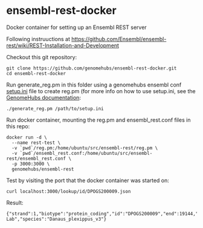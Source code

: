 # ensembl-rest-docker
Docker container for setting up an Ensembl REST server

Following instruuctions at https://github.com/Ensembl/ensembl-rest/wiki/REST-Installation-and-Development

Checkout this git repository:
```
git clone https://github.com/genomehubs/ensembl-rest-docker.git
cd ensembl-rest-docker
```
Run generate_reg.pm in this folder using a genomehubs ensembl conf [setup.ini](https://github.com/genomehubs/template/blob/master/ensembl/conf/setup.ini) file to create reg.pm (for more info on how to use setup.ini, see the [GenomeHubs documentation](https://genomehubs.gitbooks.io/genomehubs/content/quick-start/ensembl-site.html):
```
./generate_reg.pm /path/to/setup.ini
```

Run docker container, mounting the reg.pm and ensembl_rest.conf files in this repo:
```
docker run -d \
  --name rest-test \
  -v `pwd`/reg.pm:/home/ubuntu/src/ensembl-rest/reg.pm \
  -v `pwd`/ensembl_rest.conf:/home/ubuntu/src/ensembl-rest/ensembl_rest.conf \
  -p 3000:3000 \
  genomehubs/ensembl-rest
```

Test by visiting the port that the docker container was started on:
```
curl localhost:3000/lookup/id/DPOGS200009.json
```
Result:
```
{"strand":1,"biotype":"protein_coding","id":"DPOGS200009","end":19144,"start":18185,"seq_region_name":"DPSCF300420","object_type":"Gene","db_type":"core","assembly_name":"v3","logic_name":"OGS2","source":"Reppert Lab","species":"Danaus_plexippus_v3"}
```

